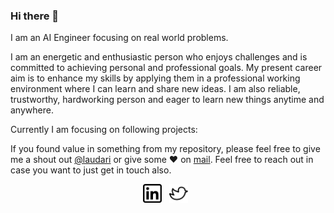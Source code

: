 ### Hi there 👋

I am an AI Engineer focusing on real world problems. 

<p> I am an energetic and enthusiastic person who enjoys challenges and is committed to achieving personal and professional goals. My present career aim is to enhance my skills by applying them in a professional working environment where I can learn and share new ideas. I am also reliable, trustworthy, hardworking person and eager to learn new things anytime and anywhere. 

Currently I am focusing on following projects:

</p>

If you found value in something from my repository, please feel free to give me a shout out [@laudari](https://twitter.com/laudari1) or give some ♥ on [mail](mailto:sudiplaudari@gmail.com). Feel free to reach out in case you want to just get in touch also.

<p align='center'>
<a href="https://www.linkedin.com/in/sudip-laudari-87b782165/"><img height="30" src="./linkedin.png?raw=true"></a>&nbsp;&nbsp;
<a href="https://twitter.com/laudari1"><img height="30" src="./twitter.png?raw=true"></a>&nbsp;&nbsp;
<!-- <a href="https://www.instagram.com/singh_kshitij/"><img height="30" src="https://github.com/singhkshitij/singhkshitij/blob/master/instagram.png?raw=true"></a>&nbsp;&nbsp;
<a href="mailto:singh_kshitij@yahoo.com"><img height="30" src="https://github.com/singhkshitij/singhkshitij/blob/master/mail.png?raw=true"></a>
<a href="https://mytrashcode.com"><img height="30" src="https://github.com/singhkshitij/singhkshitij/blob/master/blog.png?raw=true"></a>-->
</p> 


<!--
**Laudarisd/Laudarisd** is a ✨ _special_ ✨ repository because its `README.md` (this file) appears on your GitHub profile.

Here are some ideas to get you started:

- 🔭 I’m currently working on ...
- 🌱 I’m currently learning ...
- 👯 I’m looking to collaborate on ...
- 🤔 I’m looking for help with ...
- 💬 Ask me about ...
- 📫 How to reach me: ...
- 😄 Pronouns: ...
- ⚡ Fun fact: ...
-->
